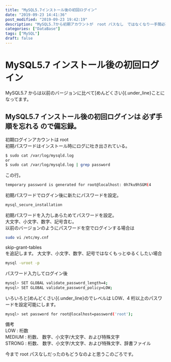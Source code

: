 ```yaml
---
title: "MySQL5.7インストール後の初回ログイン"
date: "2019-09-23 14:41:36"
post_modified: "2019-09-23 19:42:19"
description: "MySQL5.7から初期アカウントが　root パスなし　ではなくなり一手間必要。"
categories: ["DataBase"]
tags: ["MySQL"]
draft: false
---
```


# MySQL5.7 インストール後の初回ログイン

MySQL5.7 からは以前のバージョンに比べて[めんどくさい]{.under_line}ことになってます。

## MySQL5.7 インストール後の初回ログインは **必ず手順を忘れる** ので備忘録。

初期ログインアカウントは root\
初期パスワードはインストール時にログに吐き出されている。

```bash
$ sudo cat /var/log/mysqld.log
or
$ sudo cat /var/log/mysqld.log | grep password
```

この行。

```bash
temporary password is generated for root@localhost: 0h7ku9hSGM(4
```

初期パスワードでログイン後に新たにパスワードを設定。

```bash
mysql_secure_installation
```

初期パスワードを入力しあらためてパスワードを設定。\
大文字、小文字、数字、記号含む。\
以前のバージョンのようにパスワードを空でログインする場合は

```bash
sudo vi /etc/my.cnf
```

skip-grant-tables\
を追記します。
大文字、小文字、数字、記号ではなくもっとゆるくしたい場合

```bash
mysql -uroot -p
```

パスワード入力してログイン後

```bash
mysql> SET GLOBAL validate_password_length=4;
mysql> SET GLOBAL validate_password_policy=LOW;
```

いろいろと[めんどくさい]{.under_line}のでレベルは LOW、4 桁以上のパスワードを設定可能にします。

```bash
mysql> set password for root@localhost=password('root');
```

備考\
LOW : 桁数\
MEDIUM : 桁数、 数字、小文字/大文字、および特殊文字\
STRONG : 桁数、 数字、小文字/大文字、および特殊文字、辞書ファイル

今まで root パスなしだったのもどうなのよと思うこのごろです。
